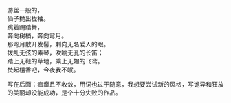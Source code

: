 <p class="has-line-data" data-line-start="2" data-line-end="10">游丝一般的，<br>
仙子抛出拢袖。<br>
跳着踢踏舞，<br>
奔向树梢，奔向弯月。<br>
那弯月散开发髻，刺向无名爱人的眼。<br>
拨乱无弦的素琴，吹响无孔的长笛；<br>
踏上无鞋的草地，乘上无翅的飞鸢。<br>
焚起檀香吧，今夜我不眠。</p>
<p class="has-line-data" data-line-start="11" data-line-end="13">写在后面：疯癫且不收敛，用词也过于随意，我想要尝试新的风格，写诡异和狂放的美丽却没能成功，是个十分失败的作品。<br>
